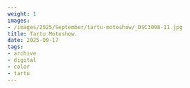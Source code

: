 ```yaml
---
weight: 1
images:
- /images/2025/September/tartu-motoshow/_DSC3098-11.jpg
title: Tartu Motoshow.
date: 2025-09-17
tags:
- archive
- digital
- color
- tartu
---
```


